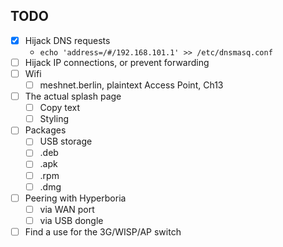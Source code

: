 TODO
----

- [x] Hijack DNS requests
  - `echo 'address=/#/192.168.101.1' >> /etc/dnsmasq.conf`
- [ ] Hijack IP connections, or prevent forwarding
- [ ] Wifi
  - [ ] meshnet.berlin, plaintext Access Point, Ch13
- [ ] The actual splash page
  - [ ] Copy text
  - [ ] Styling
- [ ] Packages
  - [ ] USB storage
  - [ ] .deb
  - [ ] .apk
  - [ ] .rpm
  - [ ] .dmg
- [ ] Peering with Hyperboria
  - [ ] via WAN port
  - [ ] via USB dongle
- [ ] Find a use for the 3G/WISP/AP switch
